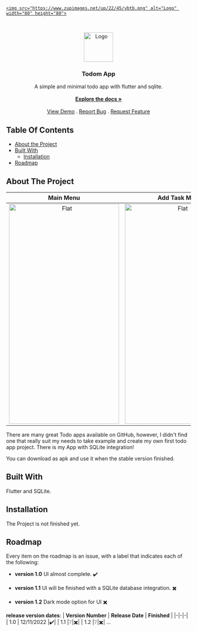 <br/>
<p align="center">
  <a href="https://github.com/afturkel/Todom">

    <img src="https://www.zupimages.net/up/22/45/ybtb.png" alt="Logo" width="80" height="80">
  </a>
<br/>
<p align="center">
  <a href="https://github.com/afturkel/Todom">
    <img src="https://www.zupimages.net/up/22/45/ybtb.png" alt="Logo" width="80" height="80">
  </a>

  <h3 align="center">Todom App</h3>

  <p align="center">
    A simple and minimal todo app with flutter and sqlite.
    <br/>
    <br/>
    <a href="https://github.com/afturkel/Todom"><strong>Explore the docs »</strong></a>
    <br/>
    <br/>
    <a href="https://github.com/afturkel/Todom">View Demo</a>
    .
    <a href="https://github.com/afturkel/Todom/issues">Report Bug</a>
    .
    <a href="https://github.com/afturkel/Todom/issues">Request Feature</a>
  </p>
</p>

## Table Of Contents

* [About the Project](#about-the-project)
* [Built With](#built-with)
  * [Installation](#installation)
* [Roadmap](#roadmap)

## About The Project

Main Menu            |  Add Task Menu             | Before Quit Menu
:-------------------------:|:-------------------------:|:-------------------------:
<img src="https://user-images.githubusercontent.com/84721342/201488951-cd4d1c87-be3d-4834-ac60-064316ccaa86.jpg" alt="Flat" width="300" height="600">  |  <img src="https://user-images.githubusercontent.com/84721342/201489279-394c46b4-fb1d-4290-bb05-3d68e6cce624.jpg" alt="Flat" width="300" height="600"> | <img src="https://user-images.githubusercontent.com/84721342/201489280-729a3f39-41fe-4785-a47b-f2934417a5bf.jpg" alt="Flat" width="300" height="600">







There are many great Todo apps available on GitHub, however, I didn't find one that really suit my needs to take example and create my own first todo app project. There is my App with SQLite integration!

You can download as apk and use it when the stable version finished.

## Built With

Flutter and SQLite.

## Installation

The Project is not finished yet.

## Roadmap

Every item on the roadmap is an issue, with a label that indicates each of the following:

- **version 1.0** UI almost complete. ✔️

- **version 1.1** UI will be finished with a SQLite database integration. ✖️

- **version 1.2** Dark mode option for UI ✖️


**release version dates**:
| **Version Number** | **Release Date** | **Finished** |
|-|-|-|
| 1.0 | 12/11/2022 |✔️|
| 1.1 |❔|✖️|
| 1.2 |❔|✖️|
...
